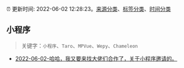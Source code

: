 :alarm_clock: 更新时间: 2022-06-02 12:28:23。[来源分类](../README.md)、[标签分类](../TAGS.md)、[时间分类](../TIMELINE.md)

## 小程序


> 关键字：`小程序`、`Taro`、`MPVue`、`Wepy`、`Chameleon`



- [2022-06-02-哈哈，我又要来找大佬们合作了，关于小程序邀请的。](https://www.v2ex.com/t/857013) 